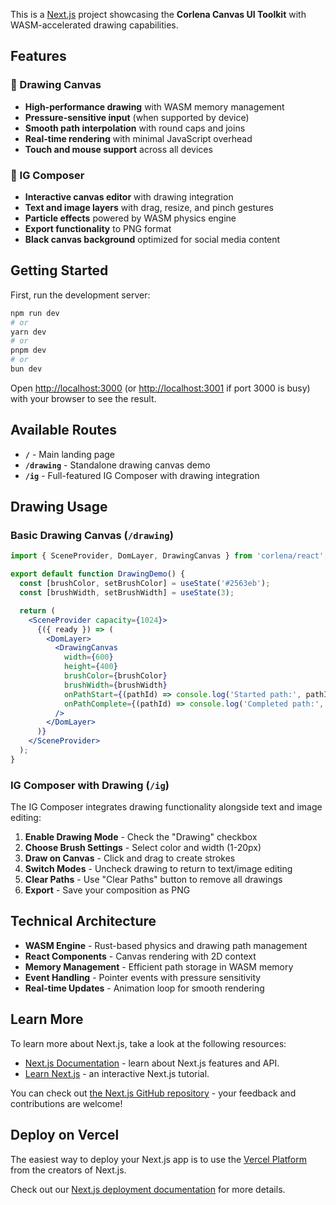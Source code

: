 This is a [Next.js](https://nextjs.org) project showcasing the **Corlena Canvas UI Toolkit** with WASM-accelerated drawing capabilities.

## Features

### 🎨 Drawing Canvas
- **High-performance drawing** with WASM memory management
- **Pressure-sensitive input** (when supported by device)
- **Smooth path interpolation** with round caps and joins
- **Real-time rendering** with minimal JavaScript overhead
- **Touch and mouse support** across all devices

### 📱 IG Composer
- **Interactive canvas editor** with drawing integration
- **Text and image layers** with drag, resize, and pinch gestures
- **Particle effects** powered by WASM physics engine
- **Export functionality** to PNG format
- **Black canvas background** optimized for social media content

## Getting Started

First, run the development server:

```bash
npm run dev
# or
yarn dev
# or
pnpm dev
# or
bun dev
```

Open [http://localhost:3000](http://localhost:3000) (or [http://localhost:3001](http://localhost:3001) if port 3000 is busy) with your browser to see the result.

## Available Routes

- **`/`** - Main landing page
- **`/drawing`** - Standalone drawing canvas demo
- **`/ig`** - Full-featured IG Composer with drawing integration

## Drawing Usage

### Basic Drawing Canvas (`/drawing`)
```jsx
import { SceneProvider, DomLayer, DrawingCanvas } from 'corlena/react';

export default function DrawingDemo() {
  const [brushColor, setBrushColor] = useState('#2563eb');
  const [brushWidth, setBrushWidth] = useState(3);

  return (
    <SceneProvider capacity={1024}>
      {({ ready }) => (
        <DomLayer>
          <DrawingCanvas
            width={600}
            height={400}
            brushColor={brushColor}
            brushWidth={brushWidth}
            onPathStart={(pathId) => console.log('Started path:', pathId)}
            onPathComplete={(pathId) => console.log('Completed path:', pathId)}
          />
        </DomLayer>
      )}
    </SceneProvider>
  );
}
```

### IG Composer with Drawing (`/ig`)
The IG Composer integrates drawing functionality alongside text and image editing:

1. **Enable Drawing Mode** - Check the "Drawing" checkbox
2. **Choose Brush Settings** - Select color and width (1-20px)
3. **Draw on Canvas** - Click and drag to create strokes
4. **Switch Modes** - Uncheck drawing to return to text/image editing
5. **Clear Paths** - Use "Clear Paths" button to remove all drawings
6. **Export** - Save your composition as PNG

## Technical Architecture

- **WASM Engine** - Rust-based physics and drawing path management
- **React Components** - Canvas rendering with 2D context
- **Memory Management** - Efficient path storage in WASM memory
- **Event Handling** - Pointer events with pressure sensitivity
- **Real-time Updates** - Animation loop for smooth rendering

## Learn More

To learn more about Next.js, take a look at the following resources:

- [Next.js Documentation](https://nextjs.org/docs) - learn about Next.js features and API.
- [Learn Next.js](https://nextjs.org/learn) - an interactive Next.js tutorial.

You can check out [the Next.js GitHub repository](https://github.com/vercel/next.js) - your feedback and contributions are welcome!

## Deploy on Vercel

The easiest way to deploy your Next.js app is to use the [Vercel Platform](https://vercel.com/new?utm_medium=default-template&filter=next.js&utm_source=create-next-app&utm_campaign=create-next-app-readme) from the creators of Next.js.

Check out our [Next.js deployment documentation](https://nextjs.org/docs/app/building-your-application/deploying) for more details.
